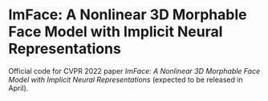 # ImFace: A Nonlinear 3D Morphable Face Model with Implicit Neural Representations
Official code for CVPR 2022 paper *ImFace: A Nonlinear 3D Morphable Face Model with Implicit Neural Representations* (expected to be released in April).
